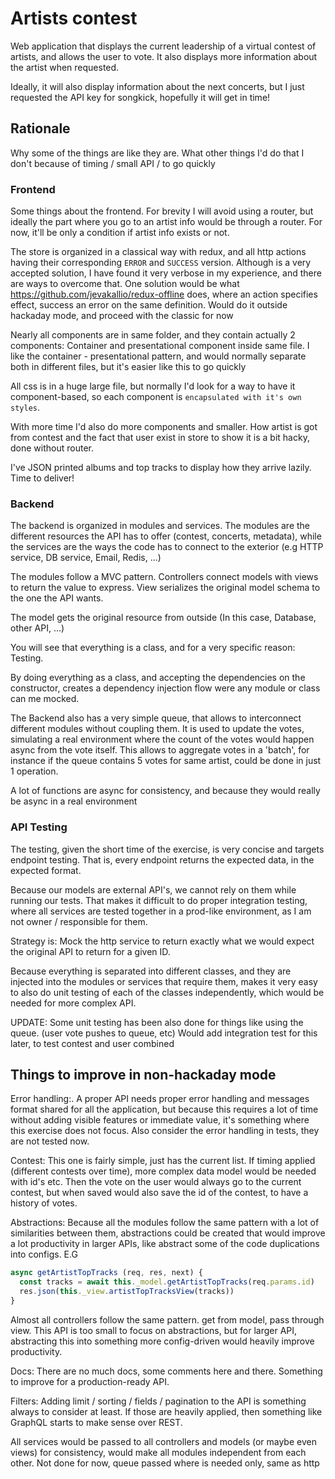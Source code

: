 # Artists contest
Web application that displays the current leadership of a virtual contest of artists,
and allows the user to vote. It also displays more information about the artist when requested.

Ideally, it will also display information about the next concerts, but I just requested the API
key for songkick, hopefully it will get in time!

## Rationale
Why some of the things are like they are. What other things I'd do that I don't because of timing / small API / to go quickly

### Frontend
Some things about the frontend. For brevity I will avoid using a router, but ideally the part
where you go to an artist info would be through a router. For now, it'll be only a condition
if artist info exists or not.

The store is organized in a classical way with redux, and all http actions having their corresponding `ERROR` and `SUCCESS` version. Although is a very accepted solution, I have found
it very verbose in my experience, and there are ways to overcome that. One solution would be what
https://github.com/jevakallio/redux-offline does, where an action specifies effect, success an error on the same definition. Would do it outside hackaday mode, and proceed with the classic for now

Nearly all components are in same folder, and they contain actually 2 components: Container and presentational component inside same file. I like the container - presentational pattern, and would normally separate both in different files, but it's easier like this to go quickly

All css is in a huge large file, but normally I'd look for a way to have it component-based,
so each component is `encapsulated with it's own styles`.

With more time I'd also do more components and smaller. How artist is got from contest
and the fact that user exist in store to show it is a bit hacky, done without router.

I've JSON printed albums and top tracks to display how they arrive lazily. Time to deliver!

### Backend
The backend is organized in modules and services. The modules are the different
resources the API has to offer (contest, concerts, metadata), while the services are the ways the code has
to connect to the exterior (e.g HTTP service, DB service, Email, Redis, ...)

The modules follow a MVC pattern. Controllers connect models with views to return
the value to express. View serializes the original model schema to the one the API
wants.

The model gets the original resource from outside (In this case, Database, other API, ...)

You will see that everything is a class, and for a very specific reason: Testing.

By doing everything as a class, and accepting the dependencies on the constructor,
creates a dependency injection flow were any module or class can me mocked.

The Backend also has a very simple queue, that allows to interconnect different modules without coupling them.
It is used to update the votes, simulating a real environment where the count of the votes would happen
async from the vote itself. This allows to aggregate votes in a 'batch', for instance if the queue
contains 5 votes for same artist, could be done in just 1 operation.

A lot of functions are async for consistency, and because they would really be async in a real environment

### API Testing
The testing, given the short time of the exercise, is very concise and targets endpoint testing.
That is, every endpoint returns the expected data, in the expected format.

Because our models are external API's, we cannot rely on them while running our tests. That
makes it difficult to do proper integration testing, where all services are tested together in a prod-like environment, as I
am not owner / responsible for them.

Strategy is: Mock the http service to return exactly what we would expect the original API
to return for a given ID.

Because everything is separated into different classes, and they are injected into the
modules or services that require them, makes it very easy to also do unit testing of each of the classes
independently, which would be needed for more complex API.

UPDATE: Some unit testing has been also done for things like using the queue. (user vote pushes to queue, etc)
Would add integration test for this later, to test contest and user combined

## Things to improve in non-hackaday mode
Error handling:. A proper API needs proper error handling and messages format shared for all the application,
but because this requires a lot of time without adding visible features or immediate value,
it's something where this exercise does not focus. Also consider the error handling in tests, they are not tested now.

Contest: This one is fairly simple, just has the current list. If timing applied (different contests over time), more complex
data model would be needed with id's etc. Then the vote on the user would always go to the current contest, but when saved would
also save the id of the contest, to have a history of votes.

Abstractions: Because all the modules follow the same pattern with a lot of similarities between them, abstractions could be created
that would improve a lot productivity in larger APIs, like abstract some of the code duplications into configs. E.G
```javascript
async getArtistTopTracks (req, res, next) {
  const tracks = await this._model.getArtistTopTracks(req.params.id)
  res.json(this._view.artistTopTracksView(tracks))
}
```

Almost all controllers follow the same pattern. get from model, pass through view. This API is too small to focus on abstractions,
but for larger API, abstracting this into something more config-driven would heavily improve productivity.

Docs: There are no much docs, some comments here and there. Something to improve for a production-ready API.

Filters: Adding limit / sorting / fields / pagination to the API is something always to consider at least. If those are heavily applied,
then something like GraphQL starts to make sense over REST.

All services would be passed to all controllers and models (or maybe even views) for consistency, would make
all modules independent from each other. Not done for now, queue passed where is needed only, same as http

